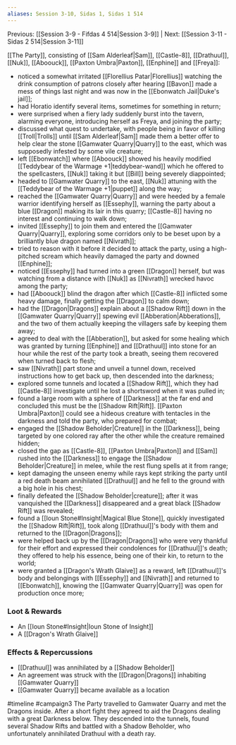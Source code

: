 ```yaml
---
aliases: Session 3-10, Sidas 1, Sidas 1 514
---
```

Previous: [[Session 3-9 - Fifdas 4 514|Session 3-9]] | Next: [[Session 3-11 - Sidas 2 514|Session 3-11]]

[[The Party]], consisting of [[Sam Alderleaf|Sam]], [[Castle-8]], [[Drathuul]], [[Nuk]], [[Aboouck]], [[Paxton Umbra|Paxton]], [[Enphine]] and [[Freya]]:

- noticed a somewhat irritated [[Florellius Patar|Florellius]] watching the drink consumption of patrons closely after hearing [[Bavon]] made a mess of things last night and was now in the [[Ebonwatch Jail|Duke's jail]];
- had Horatio identify several items, sometimes for something in return;
- were surprised when a fiery lady suddenly burst into the tavern, alarming everyone, introducing herself as Freya, and joining the party;
- discussed what quest to undertake, with people being in favor of killing [[Troll|Trolls]] until [[Sam Alderleaf|Sam]] made them a better offer to help clear the stone [[Gamwater Quarry|Quarry]] to the east, which was supposedly infested by some vile creature;
- left [[Ebonwatch]] where [[Aboouck]] showed his heavily modified [[Teddybear of the Warmage +1|teddybear-wand]] which he offered to the spellcasters, [[Nuk]] taking it but [[Bill]] being severely diappointed;
- headed to [[Gamwater Quarry]] to the east, [[Nuk]] attuning with the [[Teddybear of the Warmage +1|puppet]] along the way;
- reached the [[Gamwater Quarry|Quarry]] and were heeded by a female warrior identifying herself as [[Essephy]], warning the party about a blue [[Dragon]] making its lair in this quarry; [[Castle-8]] having no interest and continuing to walk down;
- invited [[Essephy]] to join them and entered the [[Gamwater Quarry|Quarry]], exploring some corridors only to be beset upon by a brilliantly blue dragon named [[Nivrath]];
- tried to reason with it before it decided to attack the party, using a high-pitched scream which heavily damaged the party and downed [[Enphine]];
- noticed [[Essephy]] had turned into a green [[Dragon]] herself, but was watching from a distance with [[Nuk]] as [[Nivrath]] wrecked havoc among the party;
- had [[Aboouck]] blind the dragon after which [[Castle-8]] inflicted some heavy damage, finally getting the [[Dragon]] to calm down;
- had the [[Dragon|Dragons]] explain about a [[Shadow Rift]] down in the [[Gamwater Quarry|Quarry]] spewing evil [[Abberation|Abberations]], and the two of them actually keeping the villagers safe by keeping them away;
- agreed to deal with the [[Abberation]], but asked for some healing which was granted by turning [[Enphine]] and [[Drathuul]] into stone for an hour while the rest of the party took a breath, seeing them recovered when turned back to flesh;
- saw [[Nivrath]] part stone and unveil a tunnel down, received instructions how to get back up, then descended into the darkness;
- explored some tunnels and located a [[Shadow Rift]], which they had [[Castle-8]] investigate until he lost a shortsword when it was pulled in;
- found a large room with a sphere of [[Darkness]] at the far end and concluded this must be the [[Shadow Rift|Rift]]. [[Paxton Umbra|Paxton]] could see a hideous creature with tentacles in the darkness and told the party, who prepared for combat;
- engaged the [[Shadow Beholder|Creature]] in the [[Darkness]], being targeted by one colored ray after the other while the creature remained hidden;
- closed the gap as [[Castle-8]], [[Paxton Umbra|Paxton]] and [[Sam]] rushed into the [[Darkness]] to engage the [[Shadow Beholder|Creature]] in melee, while the rest flung spells at it from range;
- kept damaging the unseen enemy while rays kept striking the party until a red death beam annihilated [[Drathuul]] and he fell to the ground with a big hole in his chest;
- finally defeated the [[Shadow Beholder|creature]]; after it was vanquished the [[Darkness]] disappeared and a great black [[Shadow Rift]] was revealed;
- found a [[Ioun Stone#Insight|Magical Blue Stone]], quickly investigated the [[Shadow Rift|Rift]], took along [[Drathuul]]'s body with them and returned to the [[Dragon|Dragons]];
- were helped back up by the [[Dragon|Dragons]] who were very thankful for their effort and expressed their condolences for [[Drathuul]]'s death; they offered to help his essence, being one of their kin, to return to the world;
- were granted a [[Dragon's Wrath Glaive]] as a reward, left [[Drathuul]]'s body and belongings with [[Essephy]] and [[Nivrath]] and returned to [[Ebonwatch]], knowing the [[Gamwater Quarry|Quarry]] was open for production once more;

### Loot & Rewards

- An [[Ioun Stone#Insight|Ioun Stone of Insight]]
- A [[Dragon's Wrath Glaive]]

### Effects & Repercussions

- [[Drathuul]] was annihilated by a [[Shadow Beholder]]
- An agreement was struck with the [[Dragon|Dragons]] inhabiting [[Gamwater Quarry]]
- [[Gamwater Quarry]] became available as a location

#timeline 
#campaign3 
<span 
	  class='ob-timelines' 
	  data-date='514-06-01' 
	  data-title="Sidas 1: Quarrelsome Quarry" 
	  data-class='green'>
	The Party travelled to Gamwater Quarry and met the Dragons inside. After a short fight they agreed to aid the Dragons dealing with a great Darkness below. They descended into the tunnels, found several Shadow Rifts and battled with a Shadow Beholder, who unfortunately annihilated Drathuul with a death ray.
</span>